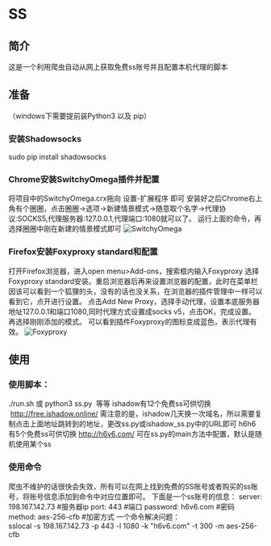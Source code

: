 # SS

## 简介
这是一个利用爬虫自动从网上获取免费ss账号并且配置本机代理的脚本

## 准备

（windows下需要提前装Python3 以及 pip）

### 安装Shadowsocks
sudo pip install shadowsocks

### Chrome安装SwitchyOmega插件并配置
将项目中的SwitchyOmega.crx拖向 设置-扩展程序 即可
安装好之后Chrome右上角有个圈圈，点击圈圈->选项->新建情景模式->随意取个名字->代理协议:SOCKS5,代理服务器:127.0.0.1,代理端口:1080就可以了。
运行上面的命令，再选择圈圈中刚在新建的情景模式即可
![SwitchyOmega](http://i1.piimg.com/1949/3075a58fc94b937a.png)


### Firefox安装Foxyproxy standard和配置
打开Firefox浏览器，进入open menu>Add-ons，搜索框内输入Foxyproxy 选择Foxyproxy standard安装。重启浏览器后再来设置浏览器的配置，此时在菜单栏因该可以看到一个狐狸的头，没有的话也没关系，在浏览器的插件管理中一样可以看到它，点开进行设置。
点击Add New Proxy，选择手动代理，设置本底服务器地址127.0.0.1和端口1080,同时代理方式设置成socks v5，点击OK，完成设置。
再选择刚刚添加的模式。
可以看到插件Foxyproxy的图标变成蓝色，表示代理有效。
![Foxyproxy](http://oe7jbxyeb.bkt.clouddn.com/Using%20Shadowsocks%20to%20gain%20Google%2002.png)

## 使用
### 使用脚本： 
./run.sh  或  python3 ss.py  等等
ishadow有12个免费ss可供切换  http://free.ishadow.online/ 
需注意的是，ishadow几天换一次域名，所以需要复制点击上面地址跳转到的地址，更改ss.py或ishadow_ss.py中的URL即可
h6h6有5个免费ss可供切换  http://h6v6.com/ 
可在ss.py的main方法中配置，默认是随机使用某个ss

### 使用命令
爬虫不维护的话很快会失效，所有可以在网上找到免费的SS账号或者购买的ss账号，将账号信息添加到命令中对应位置即可。
下面是一个ss账号的信息：
server: 198.167.142.73  #服务器ip
port: 443          		  #端口
password: h6v6.com      #密码
method: aes-256-cfb 	  #加密方式
一个命令解决问题：	
sslocal -s 198.167.142.73 -p 443 -l 1080 -k "h6v6.com" -t 300 -m aes-256-cfb
